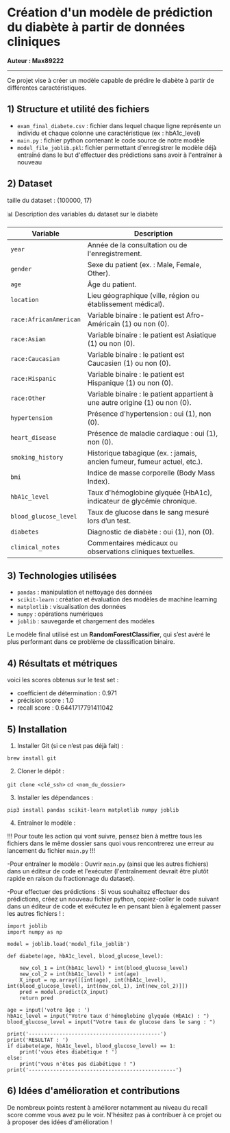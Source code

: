 # Création d'un modèle de prédiction du diabète à partir de données cliniques

**Auteur : Max89222**

---

Ce projet vise à créer un modèle capable de prédire le diabète à partir de différentes caractéristiques. 

## 1) Structure et utilité des fichiers

- `exam_final_diabete.csv` : fichier dans lequel chaque ligne représente un individu et chaque colonne une caractéristique (ex : hbA1c_level)
- `main.py` : fichier python contenant le code source de notre modèle
- `model_file_joblib.pkl`: fichier permettant d'enregistrer le modèle déjà entraîné dans le but d'effectuer des prédictions sans avoir à l'entraîner à nouveau

## 2) Dataset

taille du dataset : (100000, 17)

 📊 Description des variables du dataset sur le diabète

| Variable                | Description                                                                 |
|-------------------------|-----------------------------------------------------------------------------|
| `year`                 | Année de la consultation ou de l'enregistrement.                            |
| `gender`               | Sexe du patient (ex. : Male, Female, Other).                                |
| `age`                  | Âge du patient.                                                             |
| `location`             | Lieu géographique (ville, région ou établissement médical).                 |
| `race:AfricanAmerican` | Variable binaire : le patient est Afro-Américain (1) ou non (0).            |
| `race:Asian`           | Variable binaire : le patient est Asiatique (1) ou non (0).                 |
| `race:Caucasian`       | Variable binaire : le patient est Caucasien (1) ou non (0).                 |
| `race:Hispanic`        | Variable binaire : le patient est Hispanique (1) ou non (0).                |
| `race:Other`           | Variable binaire : le patient appartient à une autre origine (1) ou non (0).|
| `hypertension`         | Présence d'hypertension : oui (1), non (0).                                |
| `heart_disease`        | Présence de maladie cardiaque : oui (1), non (0).                          |
| `smoking_history`      | Historique tabagique (ex. : jamais, ancien fumeur, fumeur actuel, etc.).    |
| `bmi`                  | Indice de masse corporelle (Body Mass Index).                              |
| `hbA1c_level`          | Taux d'hémoglobine glyquée (HbA1c), indicateur de glycémie chronique.       |
| `blood_glucose_level`  | Taux de glucose dans le sang mesuré lors d’un test.                        |
| `diabetes`             | Diagnostic de diabète : oui (1), non (0).                                   |
| `clinical_notes`       | Commentaires médicaux ou observations cliniques textuelles.                |


## 3) Technologies utilisées

- `pandas` : manipulation et nettoyage des données  
- `scikit-learn` : création et évaluation des modèles de machine learning  
- `matplotlib` : visualisation des données  
- `numpy` : opérations numériques  
- `joblib` : sauvegarde et chargement des modèles

Le modèle final utilisé est un **RandomForestClassifier**, qui s’est avéré le plus performant dans ce problème de classification binaire.

## 4) Résultats et métriques

voici les scores obtenus sur le test set : 

- coefficient de détermination : 0.971
- précision score : 1.0
- recall score : 0.6441717791411042

## 5) Installation

1. Installer Git (si ce n’est pas déjà fait) :
   
`brew install git`

2. Cloner le dépôt :

`git clone <clé_ssh>`
`cd <nom_du_dossier>`

3. Installer les dépendances :

`pip3 install pandas scikit-learn matplotlib numpy joblib`

4. Entraîner le modèle :

!!! Pour toute les action qui vont suivre, pensez bien à mettre tous les fichiers dans le même dossier sans quoi vous rencontrerez une erreur au lancement du fichier `main.py` !!!

-Pour entraîner le modèle : 
Ouvrir `main.py` (ainsi que les autres fichiers) dans un éditeur de code et l'exécuter (l'entraînement devrait être plutôt rapide en raison du fractionnage du dataset).

-Pour effectuer des prédictions : 
Si vous souhaitez effectuer des prédictions, créez un nouveau fichier python, copiez-coller le code suivant dans un éditeur de code et exécutez le en pensant bien à également passer les autres fichiers ! : 

```
import joblib
import numpy as np

model = joblib.load('model_file_joblib')

def diabete(age, hbA1c_level, blood_glucose_level):
    
    new_col_1 = int(hbA1c_level) * int(blood_glucose_level)
    new_col_2 = int(hbA1c_level) * int(age)
    X_input = np.array([[int(age), int(hbA1c_level), int(blood_glucose_level), int(new_col_1), int(new_col_2)]])
    pred = model.predict(X_input)
    return pred

age = input('votre âge : ')
hbA1c_level = input("Votre taux d'hémoglobine glyquée (HbA1c) : ")
blood_glucose_level = input("Votre taux de glucose dans le sang : ")

print('-------------------------------------------')
print('RESULTAT : ')
if diabete(age, hbA1c_level, blood_glucose_level) == 1:
    print('vous êtes diabétique ! ')
else:
    print("vous n'êtes pas diabétique ! ")
print('------------------------------------------------')

```


## 6) Idées d'amélioration et contributions
De nombreux points restent à améliorer notamment au niveau du recall score comme vous avez pu le voir. N'hésitez pas à contribuer à ce projet ou à proposer des idées d'amélioration !


